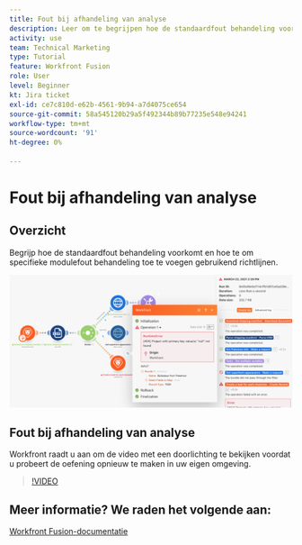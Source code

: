 ```yaml
---
title: Fout bij afhandeling van analyse
description: Leer om te begrijpen hoe de standaardfout behandeling voorkomt en hoe te om specifieke module toe te voegen fout behandeling gebruikend richtlijnen in [!DNL Adobe Workfront Fusion].
activity: use
team: Technical Marketing
type: Tutorial
feature: Workfront Fusion
role: User
level: Beginner
kt: Jira ticket
exl-id: ce7c810d-e62b-4561-9b94-a7d4075ce654
source-git-commit: 58a545120b29a5f492344b89b77235e548e94241
workflow-type: tm+mt
source-wordcount: '91'
ht-degree: 0%

---
```


# Fout bij afhandeling van analyse

## Overzicht

Begrijp hoe de standaardfout behandeling voorkomt en hoe te om specifieke modulefout behandeling toe te voegen gebruikend richtlijnen.

![Een afbeelding van een scenario met foutafhandeling](assets/troubleshooting-and-error-handling-7.png)

## Fout bij afhandeling van analyse

Workfront raadt u aan om de video met een doorlichting te bekijken voordat u probeert de oefening opnieuw te maken in uw eigen omgeving.

>[!VIDEO](https://video.tv.adobe.com/v/335306/?quality=12)

## Meer informatie? We raden het volgende aan:

[Workfront Fusion-documentatie](https://experienceleague.adobe.com/docs/workfront/using/adobe-workfront-fusion/workfront-fusion-2.html?lang=en)
